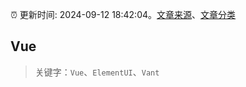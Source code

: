 :alarm_clock: 更新时间: 2024-09-12 18:42:04。[文章来源](/README.md)、[文章分类](/TAGS.md)

## Vue


> 关键字：`Vue`、`ElementUI`、`Vant`



